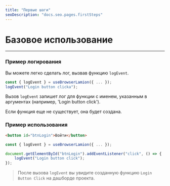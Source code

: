 ```yaml
---
title: "Первые шаги"
seoDescription: "docs.seo.pages.firstSteps"
---
```


# Базовое использование

---

### Пример логирования

Вы можете легко сделать лог, вызвав функцию `logEvent`.

```js
const { logEvent } = useBrowserLamion({ ... });
logEvent("Login button clickа");
```

Вызов `logEvent` запишет лог для функции с именем, указанным в аргументах (например, 'Login button click').

Если функция еще не существует, она будет создана.

### Пример использования

```html
<button id="btnLogin">Войти</button>
```

```js
const { logEvent } = useBrowserLamion({ ... });

document.getElementById("btnLogin").addEventListener("click", () => {
    logEvent("Login button click");
});
```

> После вызова `logEvent` вы увидите созданную функцию `Login Button Click` на дашборде проекта.
